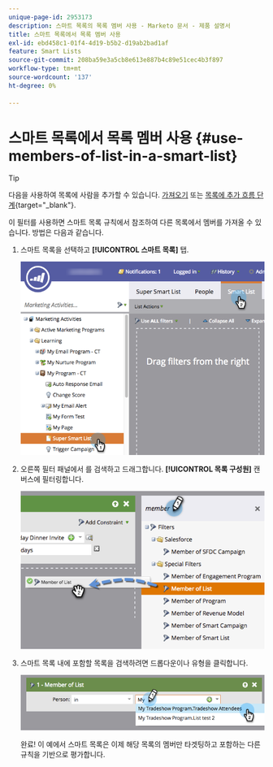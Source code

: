 ```yaml
---
unique-page-id: 2953173
description: 스마트 목록의 목록 멤버 사용 - Marketo 문서 - 제품 설명서
title: 스마트 목록에서 목록 멤버 사용
exl-id: ebd458c1-01f4-4d19-b5b2-d19ab2bad1af
feature: Smart Lists
source-git-commit: 208ba59e3a5cb8e613e887b4c89e51cec4b3f897
workflow-type: tm+mt
source-wordcount: '137'
ht-degree: 0%

---
```


# 스마트 목록에서 목록 멤버 사용 {#use-members-of-list-in-a-smart-list}

>[!TIP]
>
>다음을 사용하여 목록에 사람을 추가할 수 있습니다. [가져오기](/help/marketo/getting-started/quick-wins/import-a-list-of-people.md) 또는 [목록에 추가 흐름 단계](/help/marketo/product-docs/core-marketo-concepts/smart-campaigns/flow-actions/add-to-list.md){target="_blank"}.

이 필터를 사용하면 스마트 목록 규칙에서 참조하여 다른 목록에서 멤버를 가져올 수 있습니다. 방법은 다음과 같습니다.

1. 스마트 목록을 선택하고 **[!UICONTROL 스마트 목록]** 탭.

   ![](assets/smartlist-sltab.png)

1. 오른쪽 필터 패널에서 를 검색하고 드래그합니다. **[!UICONTROL 목록 구성원]** 캔버스에 필터링합니다.

   ![](assets/use-members-of-list-in-a-smart-list-2nd.png)

1. 스마트 목록 내에 포함할 목록을 검색하려면 드롭다운이나 유형을 클릭합니다.

   ![](assets/memberoflist.png)

   완료! 이 예에서 스마트 목록은 이제 해당 목록의 멤버만 타겟팅하고 포함하는 다른 규칙을 기반으로 평가합니다.
